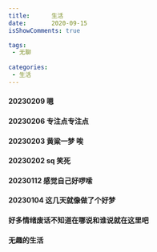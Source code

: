 ```yaml
---
title:      生活
date:       2020-09-15
isShowComments: true

tags:
 - 无聊
 
categories:
 - 生活
---
```

#### 20230209   嗯

#### 20230206   专注点专注点

#### 20230203   黄粱一梦 唉

#### 20230202   sq 笑死

#### 20230112   感觉自己好啰嗦

#### 20230104   这几天就像做了个好梦

#### 好多情绪废话不知道在哪说和谁说就在这里吧

#### 无趣的生活



